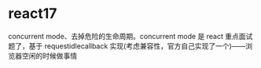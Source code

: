 # react17

concurrent mode、去掉危险的生命周期。concurrent mode 是 react 重点面试题了，基于 requestidlecallback 实现(考虑兼容性，官方自己实现了一个)——浏览器空闲的时候做事情
